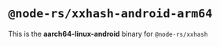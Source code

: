 # `@node-rs/xxhash-android-arm64`

This is the **aarch64-linux-android** binary for `@node-rs/xxhash`
